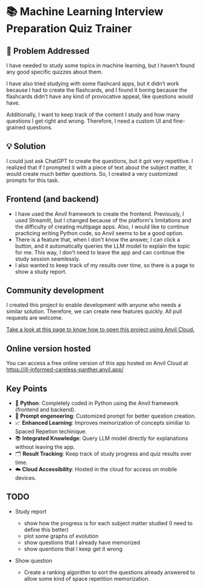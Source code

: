 # 📚 Machine Learning Interview Preparation Quiz Trainer 

## 🚀 Problem Addressed
I have needed to study some topics in machine learning, but I haven’t found any good specific quizzes about them. 

I have also tried studying with some flashcard apps, but it didn’t work because I had to create the flashcards, and I found it boring because the flashcards didn’t have any kind of provocative appeal, like questions would have. 

Additionally, I want to keep track of the content I study and how many questions I get right and wrong. Therefore, I need a custom UI and fine-grained questions.

## 💡 Solution
I could just ask ChatGPT to create the questions, but it got very repetitive. I realized that if I prompted it with a piece of text about the subject matter, it would create much better questions. So, I created a very customized prompts for this task.

## Frontend (and backend)
- I have used the Anvil framework to create the frontend. Previously, I used Streamlit, but I changed because of the platform's limitations and the difficulty of creating multipage apps. Also, I would like to continue practicing writing Python code, so Anvil seems to be a good option.
- There is a feature that, when I don't know the answer, I can click a button, and it automatically queries the LLM model to explain the topic for me. This way, I don't need to leave the app and can continue the study session seamlessly.
- I also wanted to keep track of my results over time, so there is a page to show a study report.

## Community development
I created this project to enable development with anyone who needs a similar solution. Therefore, we can create new features quickly. All pull requests are welcome.

[Take a look at this page to know how to open this project using Anvil Cloud.](ANVIL_README.MD)


## Online version hosted
You can access a free online version of this app hosted on Anvil Cloud at https://ill-informed-careless-panther.anvil.app/


## Key Points
- 🐍 **Python**: Completely coded in Python using the Anvil framework (frontend and backend).
- 🧠 **Prompt engeneering**: Customized prompt for better question creation.
- 📈 **Enhanced Learning**: Improves memorization of concepts similiar to Spaced Repetion techinique.
- 📚 **Integrated Knowledge**: Query LLM model directly for explanations without leaving the app.
- 🗂️ **Result Tracking**: Keep track of study progress and quiz results over time.
- ☁️ **Cloud Accessibility**: Hosted in the cloud for access on mobile devices.


## TODO
- Study report
  - show how the progress is for each subject matter studied (I need to define this better)
  - plot some graphs of evolution
  - show questions that I already have memorized
  - show quentions that I keep get it wrong

- Show question
  - Create a ranking algorithm to sort the questions already answered to allow some kind of space repetition memorization.

